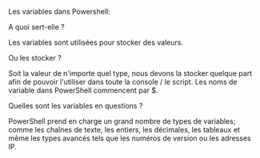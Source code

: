 Les variables dans Powershell:

A quoi sert-elle ?

Les variables sont utilisées pour stocker des valeurs.

Ou les stocker ?

Soit la valeur de n'importe quel type, nous devons la stocker quelque part afin de pouvoir l'utiliser dans toute la console / le script. Les noms de variable dans PowerShell commencent par $.

Quelles sont les variables en questions ? 

PowerShell prend en charge un grand nombre de types de variables; comme les chaînes de texte, les entiers, les décimales, les tableaux et même les types avancés tels que les numéros de version ou les adresses IP.
